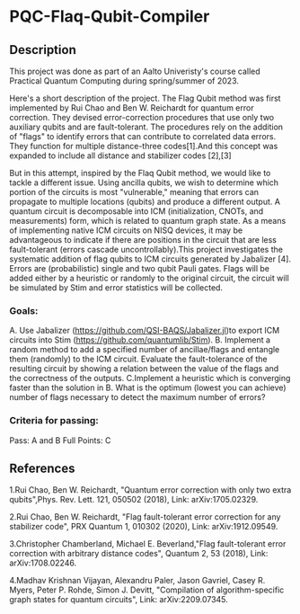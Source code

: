 # PQC-Flaq-Qubit-Compiler

## Description
This project was done as part of an Aalto Univeristy's course called Practical Quantum Computing during spring/summer of 2023. 

Here's a short description of the project. The Flag Qubit method was first implemented by Rui Chao and Ben W. Reichardt for quantum error correction. They devised error-correction procedures that use only two auxiliary qubits and are fault-tolerant. The procedures rely on the addition of "flags" to identify errors that can contribute to correlated data errors. They function for multiple distance-three codes[1].And this concept was expanded to include all distance and stabilizer codes [2],[3]

But in this attempt, inspired by the Flaq Qubit method, we would like to tackle a different issue. Using ancilla qubits, we wish to determine which portion of the circuits is most "vulnerable," meaning that errors can propagate to multiple locations (qubits) and produce a different output. A quantum circuit is decomposable into ICM (initialization, CNOTs, and measurements) form, which is related to quantum graph state. As a means of implementing native ICM circuits on NISQ devices, it may be advantageous to indicate if there are positions in the circuit that are less fault-tolerant (errors cascade uncontrollably).This project investigates the systematic addition of flag qubits to ICM circuits generated by Jabalizer [4]. Errors are (probabilistic) single and two qubit Pauli gates. Flags will be added either by a heuristic or randomly to the original circuit, the circuit will be simulated by Stim and error statistics will be collected.

### Goals:
A. Use Jabalizer (https://github.com/QSI-BAQS/Jabalizer.jl)to export ICM circuits into Stim (https://github.com/quantumlib/Stim). 
B. Implement a random method to add a specified number of ancillae/flags and entangle them (randomly) to the ICM circuit. Evaluate the fault-tolerance of the resulting circuit by showing a relation between the value of the flags and the correctness of the outputs.
C.Implement a heuristic which is converging faster than the solution in B. What is the optimum (lowest you can achieve) number of flags necessary to detect the maximum number of errors?

### Criteria for passing:
Pass: A and B
Full Points: C


## References
1.Rui Chao, Ben W. Reichardt, "Quantum error correction with only two extra qubits",Phys. Rev. Lett. 121, 050502 (2018), Link: arXiv:1705.02329.

2.Rui Chao, Ben W. Reichardt, "Flag fault-tolerant error correction for any stabilizer code",	PRX Quantum 1, 010302 (2020), Link: arXiv:1912.09549.

3.Christopher Chamberland, Michael E. Beverland,"Flag fault-tolerant error correction with arbitrary distance codes", Quantum 2, 53 (2018), Link: arXiv:1708.02246.

4.Madhav Krishnan Vijayan, Alexandru Paler, Jason Gavriel, Casey R. Myers, Peter P. Rohde, Simon J. Devitt, "Compilation of algorithm-specific graph states for quantum circuits", Link: arXiv:2209.07345.
